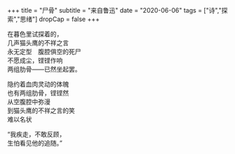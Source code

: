+++
title = "尸骨"
subtitle = "来自鲁迅"
date = "2020-06-06"
tags = ["诗","探索","思绪"]
dropCap = false
+++

在暮色里试探着的，<br>
几声猫头鹰的不祥之言<br>
永无定型　腹腔俱空的死尸<br>
不愿成尘，铿铿作响<br>
两组肋骨——已然坐起罢。<br>

隐约着血肉灵动的体魄<br>
也有两组肋骨，铿铿然<br>
从空腹腔中弥漫<br>
到猫头鹰的不祥之言的笑<br>
难以名状<br>

“我疾走，不敢反顾，<br>
生怕看见他的追随。”<br>